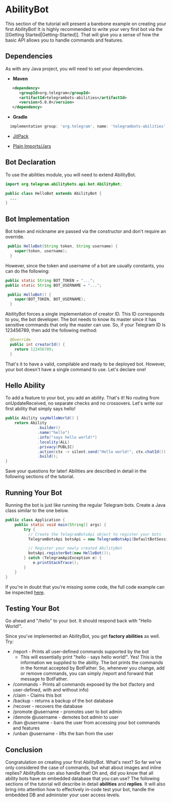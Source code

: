 # AbilityBot
This section of the tutorial will present a barebone example on creating your first AbilityBot! It is highly recommended to write your very first bot via the [[Getting Started|Getting-Started]]. That will give you a sense of how the basic API allows you to handle commands and features.

## Dependencies
As with any Java project, you will need to set your dependencies.

* **Maven**
```xml
   <dependency>
      <groupId>org.telegram</groupId>
      <artifactId>telegrambots-abilities</artifactId>
      <version>5.0.0</version>
   </dependency>
```
* **Gradle**
```groovy
  implementation group: 'org.telegram', name: 'telegrambots-abilities', version: '5.0.0'
```
* [JitPack](https://jitpack.io/#rubenlagus/TelegramBots)
    
* [Plain Imports/Jars](https://github.com/rubenlagus/TelegramBots/releases)

## Bot Declaration
To use the abilities module, you will need to extend AbilityBot.
```java
import org.telegram.abilitybots.api.bot.AbilityBot;

public class HelloBot extends AbilityBot {
  ...
}
```

## Bot Implementation
Bot token and nickname are passed via the constructor and don't require an override.
```java
 public HelloBot(String token, String username) {
    super(token, username);
  }
```

However, since the token and username of a bot are usually constants, you can do the following:
```java
public static String BOT_TOKEN = "...";
public static String BOT_USERNAME = "...";

 public HelloBot() {
    super(BOT_TOKEN, BOT_USERNAME);
  }
```

AbilityBot forces a single implementation of creator ID. This ID corresponds to you, the bot developer. The bot needs to know its master since it has sensitive commands that only the master can use.
So, if your Telegram ID Is 123456789, then add the following method:
```java
  @Override
  public int creatorId() {
    return 123456789;
  }
```

That's it to have a valid, compilable and ready to be deployed bot. However, your bot doesn't have a single command to use. Let's declare one!

## Hello Ability
To add a feature to your bot, you add an ability. That's it! No routing from onUpdateReceived, no separate checks and no crossovers. Let's write our first ability that simply says hello!

```java
public Ability sayHelloWorld() {
    return Ability
              .builder()
              .name("hello")
              .info("says hello world!")
              .locality(ALL)
              .privacy(PUBLIC)
              .action(ctx -> silent.send("Hello world!", ctx.chatId()))
              .build();
}
```

Save your questions for later! Abilities are described in detail in the following sections of the tutorial.
## Running Your Bot
Running the bot is just like running the regular Telegram bots. Create a Java class similar to the one below.
```java
public class Application {
    public static void main(String[] args) {
        try {
          // Create the TelegramBotsApi object to register your bots
          TelegramBotsApi botsApi = new TelegramBotsApi(DefaultBotSession.class);

          // Register your newly created AbilityBot
          botsApi.registerBot(new HelloBot());
        } catch (TelegramApiException e) {
            e.printStackTrace();
        }
    }
}
```

If you're in doubt that you're missing some code, the full code example can be inspected [here](https://github.com/addo37/ExampleBots/tree/master/src/main/java/org/telegram/examplebots).
## Testing Your Bot
Go ahead and "/hello" to your bot. It should respond back with "Hello World!".

Since you've implemented an AbilityBot, you get **factory abilities** as well. Try:
* /report - Prints all user-defined commands supported by the bot
    * This will essentially print "hello - says hello world!". Yes! This is the information we supplied to the ability. The bot prints the commands in the format accepted by BotFather. So, whenever you change, add or remove commands, you can simply /report and forward that message to BotFather.
* /commands - Prints all commands exposed by the bot (factory and user-defined, with and without info)
* /claim - Claims this bot
* /backup - returns a backup of the bot database
* /recover - recovers the database
* /promote @username - promotes user to bot admin
* /demote @username - demotes bot admin to user
* /ban @username - bans the user from accessing your bot commands and features
* /unban @username - lifts the ban from the user

## Conclusion
Congratulation on creating your first AbilityBot. What's next? So far we've only considered the case of commands, but what about images and inline replies? AbilityBots can also handle that! Oh and, did you know that all ability bots have an embedded database that you can use?
The following sections of the tutorial will describe in detail **abilities** and **replies**. It will also bring into attention how to effectively in-code test your bot, handle the embedded DB and administer your user access levels.
